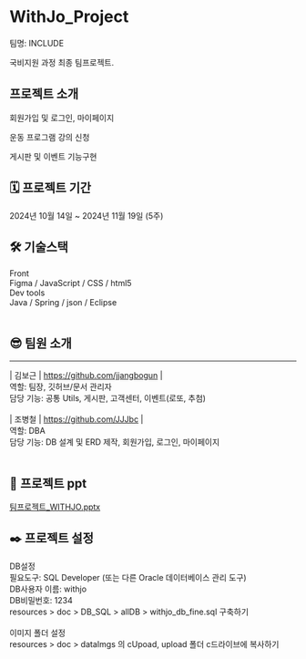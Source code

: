 # WithJo_Project

팀명: INCLUDE

국비지원 과정 최종 팀프로젝트.


## 프로젝트 소개

회원가입 및 로그인, 마이페이지

운동 프로그램 강의 신청

게시판 및 이벤트 기능구현


## 🗓 프로젝트 기간
2024년 10월 14일 ~ 2024년 11월 19일 (5주)


## 🛠 기술스택
Front
<br />
Figma / JavaScript / CSS / html5
<br />
Dev tools
<br />
Java / Spring / json / Eclipse
<br />
<br />

## 😎 팀원 소개
-------------------------------------------
| 김보근 | https://github.com/jjangbogun |
<br />
역할: 팀장, 깃허브/문서 관리자
<br />
담당 기능: 공통 Utils, 게시판, 고객센터, 이벤트(로또, 추첨)
<br />
<br />
| 조병철 | https://github.com/JJJbc |
<br />
역할: DBA
<br />
담당 기능: DB 설계 및 ERD 제작, 회원가입, 로그인, 마이페이지
<br />
<br />
## 📄 프로젝트 ppt
[팀프로젝트_WITHJO.pptx](https://github.com/jjangbogun/WITHJO/blob/main/%EB%AC%B8%EC%84%9C/%EA%B8%B0%ED%9A%8D/ERD_%EB%B3%80%EC%88%98%EB%AA%85.docx)
## ✒️ 프로젝트 설정
DB설정
<br />
필요도구: SQL Developer (또는 다른 Oracle 데이터베이스 관리 도구)
<br />
DB사용자 이름: withjo
<br />
DB비밀번호: 1234
<br />
resources > doc > DB_SQL > allDB > withjo_db_fine.sql 구축하기
<br />
<br />
이미지 폴더 설정
<br />
resources > doc > dataImgs 의 cUpoad, upload 폴더 c드라이브에 복사하기
